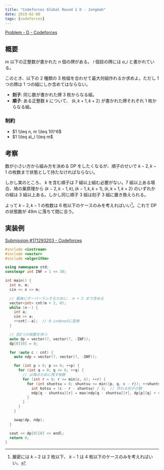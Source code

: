 ```yaml
---
title: "Codeforces Global Round 1 D - Jongmah"
date: 2019-02-08
tags: [codeforces]
---
```


[Problem - D - Codeforces](https://codeforces.com/contest/1110/problem/D)

## 概要

$m$ 以下の正整数が書かれた $n$ 個の牌がある。 $i$ 個目の牌には $a\_i$ と書かれている。

このとき、以下の 2 種類の 3 枚組を合わせて最大何組作れるか求めよ。ただし 1 つの牌は 1 つの組にしか含めてはならない。

- **刻子**: 同じ数が書かれた牌 3 枚からなる組。
- **順子**: ある正整数 $k$ について、 $(k, k + 1, k + 2)$ が書かれた牌それぞれ 1 枚からなる組。

### 制約

- $1 \\leq n, m \\leq 10\^6$
- $1 \\leq a\_i \\leq m$

## 考察

数が小さい方から組み方を決める DP をしたくなるが、順子のせいで $k - 2, k - 1$ の枚数まで状態として持たなければならない。

しかし実のところ、 $k$ を含む順子は 7 組以上組む必要がない。7 組以上ある場合、鳩の巣原理から
$(k - 2, k - 1, k), (k - 1, k, k + 1), (k, k + 1, k + 2)$ のいずれかの組は 3 組以上ある。しかし同じ順子 3 組は刻子 3 組に置き換えられる。

よって $k - 2, k - 1$ の枚数は 6 枚以下のケースのみを考えればいい[^1]。これで DP の状態数が $49 m$ に落ちて間に合う。

[^1]: 厳密には $k - 2$ は 2 枚以下、 $k - 1$ は 4 枚以下のケースのみを考えればいい。

## 実装例

[Submission #171293203 - Codeforces](https://codeforces.com/contest/1110/submission/171293203)

```cpp
#include <iostream>
#include <vector>
#include <algorithm>

using namespace std;
constexpr int INF = 1 << 30;

int main() {
  int n, m;
  cin >> n >> m;

  // 最後にオーバーランするために、 m + 2 まで含める
  vector<int> cnt(m + 2, 0);
  while (n--) {
    int a;
    cin >> a;
    ++cnt[--a];  // 0-indexedに変換
  }

  // 前2つの枚数を持つ
  auto dp = vector(7, vector(7, -INF));
  dp[0][0] = 0;

  for (auto c : cnt) {
    auto ndp = vector(7, vector(7, -INF));

    for (int p = 0; p <= 6; ++p) {
      for (int q = 0; q <= 6; ++q) {
        // 以降のために残す枚数
        for (int r = 0; r <= min(c, 6); ++r) {
          for (int shuntsu = 0; shuntsu <= min({p, q, c - r}); ++shuntsu) {
            int kotsu = (c - r - shuntsu) / 3;  // 作れる刻子の数
            ndp[q - shuntsu][r] = max(ndp[q - shuntsu][r], dp[p][q] + shuntsu + kotsu);
          }
        }
      }
    }

    swap(dp, ndp);
  }

  cout << dp[0][0] << endl;
  return 0;
}
```

